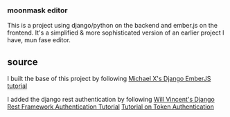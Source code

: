### moonmask editor

This is a project using django/python on the backend and ember.js on the
frontend. It's a simplified & more sophisticated version of an earlier project
I have, mun fase editor.

## source

I built the base of this project by following [Michael X's Django  EmberJS
tutorial](https://medium.freecodecamp.org/eli5-full-stack-basics-breakthrough-with-django-emberjs-402fc7af0e3)

I added the django rest authentication by following [Will Vincent's Django Rest
Framework Authentication Tutorial](https://wsvincent.com/django-rest-framework-authentication-tutorial/)
[Tutorial on Token Authentication](https://simpleisbetterthancomplex.com/tutorial/2018/11/22/how-to-implement-token-authentication-using-django-rest-framework.html)
